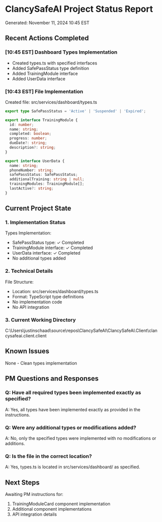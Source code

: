 # ClancySafeAI Project Status Report
Generated: November 11, 2024 10:45 EST

## Recent Actions Completed

### [10:45 EST] Dashboard Types Implementation
- Created types.ts with specified interfaces
- Added SafePassStatus type definition
- Added TrainingModule interface
- Added UserData interface

### [10:43 EST] File Implementation
Created file: src/services/dashboard/types.ts
```typescript
export type SafePassStatus = 'Active' | 'Suspended' | 'Expired';

export interface TrainingModule {
  id: number;
  name: string;
  completed: boolean;
  progress: number;
  dueDate?: string;
  description?: string;
}

export interface UserData {
  name: string;
  phoneNumber: string;
  safePassStatus: SafePassStatus;
  additionalTraining: string | null;
  trainingModules: TrainingModule[];
  lastActive?: string;
}
```

## Current Project State

### 1. Implementation Status
Types Implementation:
- SafePassStatus type: ✓ Completed
- TrainingModule interface: ✓ Completed
- UserData interface: ✓ Completed
- No additional types added

### 2. Technical Details
File Structure:
- Location: src/services/dashboard/types.ts
- Format: TypeScript type definitions
- No implementation code
- No API integration

### 3. Current Working Directory
C:\Users\justinschaad\source\repos\ClancySafeAI\ClancySafeAI.Client\clancysafeai.client.client

## Known Issues
None - Clean types implementation

## PM Questions and Responses

### Q: Have all required types been implemented exactly as specified?
A: Yes, all types have been implemented exactly as provided in the instructions.

### Q: Were any additional types or modifications added?
A: No, only the specified types were implemented with no modifications or additions.

### Q: Is the file in the correct location?
A: Yes, types.ts is located in src/services/dashboard/ as specified.

## Next Steps
Awaiting PM instructions for:
1. TrainingModuleCard component implementation
2. Additional component implementations
3. API integration details 